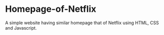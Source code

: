 # Homepage-of-Netflix
A simple website having similar homepage that of Netflix using HTML, CSS and Javascript.
